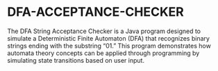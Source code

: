 # DFA-ACCEPTANCE-CHECKER
The DFA String Acceptance Checker is a Java program designed to simulate a Deterministic Finite Automaton (DFA) that recognizes binary strings ending with the substring “01.” This program demonstrates how automata theory concepts can be applied through programming by simulating state transitions based on user input.
